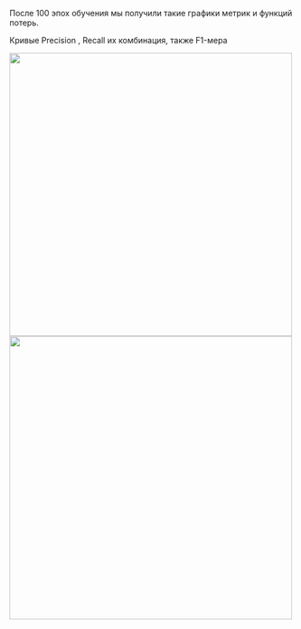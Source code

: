 После 100 эпох обучения мы получили такие графики метрик и функций потерь.

Кривые Precision , Recall их комбинация, также F1-мера

<p float="left">
  <img src="https://github.com/Fordreign/Tg_bot_detection_weed/assets/69246960/692c28da-f725-4a49-83b4-48c896e9fede" width="500" lendth=500 />
  <img src="https://github.com/Fordreign/Tg_bot_detection_weed/assets/69246960/9151fd9d-5aef-4dd2-9a71-966341e60de2" width="500" lendth=500 /> 
</p>
